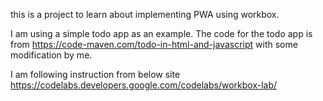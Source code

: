 this is a project to learn about implementing PWA using workbox.

I am using a simple todo app as an example.  The code for the todo app is from https://code-maven.com/todo-in-html-and-javascript with some modification by me.

I am following instruction from below site
https://codelabs.developers.google.com/codelabs/workbox-lab/